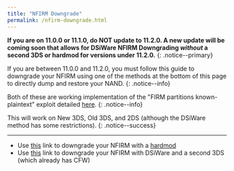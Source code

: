 ```yaml
---
title: "NFIRM Downgrade"
permalink: /nfirm-downgrade.html
---
```


**If you are on 11.0.0 or 11.1.0, do NOT update to 11.2.0. A new update will be coming soon that allows for DSiWare NFIRM Downgrading _without_ a second 3DS or hardmod for versions under 11.2.0.**
{: .notice--primary}

If you are between 11.0.0 and 11.2.0, you must follow this guide to downgrade your NFIRM using one of the methods at the bottom of this page to directly dump and restore your NAND.
{: .notice--info}

Both of these are working implementation of the "FIRM partitions known-plaintext" exploit detailed [here](https://www.3dbrew.org/wiki/3DS_System_Flaws).
{: .notice--info}

This will work on New 3DS, Old 3DS, and 2DS (although the DSiWare method has some restrictions).
{: .notice--success}

---

+ Use [this](hardmod-downgrade) link to downgrade your NFIRM with a [hardmod](https://gbatemp.net/threads/414498/)    
+ Use [this](dsiware-downgrade) link to downgrade your NFIRM with DSiWare and a second 3DS (which already has CFW)
